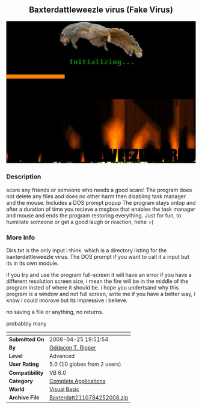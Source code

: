 ﻿<div align="center">

## Baxterdattleweezle virus \(Fake Virus\)

<img src="PIC20084252126212456.JPG">
</div>

### Description

scare any friends or someone who needs a good scare! The program does not delete any files and does no other harm then disabling task manager and the mouse. Includes a DOS prompt popup The program stays ontop and after a duration of time you recieve a msgbox that enables the task manager and mouse and ends the program restoring everything. Just for fun, to humiliate someone or get a good laugh or reaction, hehe =)
 
### More Info
 
Dirs.txt is the only input i think. which is a directory listing for the baxterdattleweezle virus. The DOS prompt if you want to call it a input but its in its own module.

if you try and use the program full-screen it will have an error if you have a different resolution screen size, i mean the fire will be in the middle of the program insted of where it should be. i hope you undertsand why this program is a window and not full screen, write me if you have a better way, i know i could imorove but its impressive i believe.

no saving a file or anything, no returns.

probabbly many


<span>             |<span>
---                |---
**Submitted On**   |2008-04-25 19:51:54
**By**             |[Oddacon T\. Ripper](https://github.com/Planet-Source-Code/PSCIndex/blob/master/ByAuthor/oddacon-t-ripper.md)
**Level**          |Advanced
**User Rating**    |5.0 (10 globes from 2 users)
**Compatibility**  |VB 6\.0
**Category**       |[Complete Applications](https://github.com/Planet-Source-Code/PSCIndex/blob/master/ByCategory/complete-applications__1-27.md)
**World**          |[Visual Basic](https://github.com/Planet-Source-Code/PSCIndex/blob/master/ByWorld/visual-basic.md)
**Archive File**   |[Baxterdatt2110784252008\.zip](https://github.com/Planet-Source-Code/oddacon-t-ripper-baxterdattleweezle-virus-fake-virus__1-70461/archive/master.zip)








